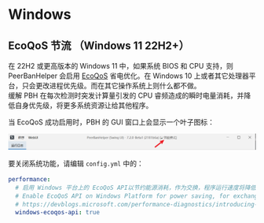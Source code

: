 # Windows

## EcoQoS 节流 （Windows 11 22H2+）

在 22H2 或更高版本的 Windows 11 中，如果系统 BIOS 和 CPU 支持，则 PeerBanHelper 会启用 [EcoQoS](https://devblogs.microsoft.com/performance-diagnostics/introducing-ecoqos/) 省电优化。在 Windows 10 上或者其它处理器平台，只会更改进程优先级。而在其它操作系统上则什么都不做。  
缓解 PBH 在每次检测时突发计算量引发的 CPU 睿频造成的瞬时电量消耗，并降低自身优先级，将更多系统资源让给其他程序。  

当 EcoQoS 成功启用时，PBH 的 GUI 窗口上会显示一个叶子图标：

![EcoQoS](./assets/ecoqos.png)

要关闭系统功能，请编辑 `config.yml` 中的：

```yaml
performance:
  # 启用 Windows 平台上的 EcoQoS API以节约能源消耗，作为交换，程序运行速度将降低，定时任务可能推迟
  # Enable EcoQoS API on Windows Platform for power saving, for exchange, the program performance will reduce and cronjobs may delay
  # https://devblogs.microsoft.com/performance-diagnostics/introducing-ecoqos/
  windows-ecoqos-api: true
```